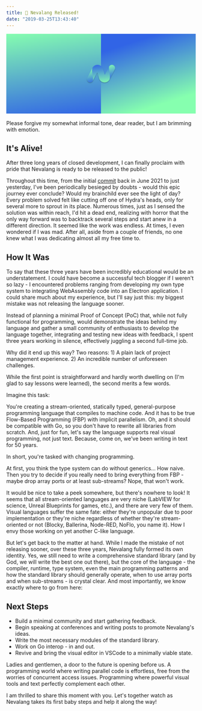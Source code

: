 ```yaml
---
title: 🎉 Nevalang Released!
date: "2019-03-25T13:43:40"
---
```


![Papers photo](gradient.svg)

Please forgive my somewhat informal tone, dear reader, but I am brimming with emotion.

## It's Alive!

After three long years of closed development, I can finally proclaim with pride that Nevalang is ready to be released to the public!

Throughout this time, from the initial [commit](https://github.com/nevalang/neva/commit/9c7c7b7c28caa6b632e674afb0a517ced875689) back in June 2021 to just yesterday, I've been periodically besieged by doubts - would this epic journey ever conclude? Would my brainchild ever see the light of day? Every problem solved felt like cutting off one of Hydra's heads, only for several more to sprout in its place. Numerous times, just as I sensed the solution was within reach, I'd hit a dead end, realizing with horror that the only way forward was to backtrack several steps and start anew in a different direction. It seemed like the work was endless. At times, I even wondered if I was mad. After all, aside from a couple of friends, no one knew what I was dedicating almost all my free time to.

## How It Was

To say that these three years have been incredibly educational would be an understatement. I could have become a successful tech blogger if I weren't so lazy - I encountered problems ranging from developing my own type system to integrating WebAssembly code into an Electron application. I could share much about my experience, but I'll say just this: my biggest mistake was not releasing the language sooner.

Instead of planning a minimal Proof of Concept (PoC) that, while not fully functional for programming, would demonstrate the ideas behind my language and gather a small community of enthusiasts to develop the language together, integrating and testing new ideas with feedback, I spent three years working in silence, effectively juggling a second full-time job.

Why did it end up this way? Two reasons: 1) A plain lack of project management experience. 2) An incredible number of unforeseen challenges.

While the first point is straightforward and hardly worth dwelling on (I'm glad to say lessons were learned), the second merits a few words.

Imagine this task:

You're creating a stream-oriented, statically typed, general-purpose programming language that compiles to machine code. And it has to be true Flow-Based Programming (FBP) with implicit parallelism. Oh, and it should be compatible with Go, so you don't have to rewrite all libraries from scratch. And, just for fun, let's say the language supports real visual programming, not just text. Because, come on, we've been writing in text for 50 years.

In short, you're tasked with changing programming.

At first, you think the type system can do without generics... How naive. Then you try to decide if you really need to bring everything from FBP - maybe drop array ports or at least sub-streams? Nope, that won't work.

It would be nice to take a peek somewhere, but there's nowhere to look! It seems that all stream-oriented languages are very niche (LabVIEW for science, Unreal Blueprints for games, etc.), and there are very few of them. Visual languages suffer the same fate: either they're unpopular due to poor implementation or they're niche regardless of whether they're stream-oriented or not (Blocky, Ballerina, Node-RED, NoFlo, you name it). How I envy those working on yet another C-like language.

But let's get back to the matter at hand. While I made the mistake of not releasing sooner, over these three years, Nevalang fully formed its own identity. Yes, we still need to write a comprehensive standard library (and by God, we will write the best one out there), but the core of the language - the compiler, runtime, type system, even the main programming patterns and how the standard library should generally operate, when to use array ports and when sub-streams - is crystal clear. And most importantly, we know exactly where to go from here:

## Next Steps

- Build a minimal community and start gathering feedback.
- Begin speaking at conferences and writing posts to promote Nevalang's ideas.
- Write the most necessary modules of the standard library.
- Work on Go interop - in and out.
- Revive and bring the visual editor in VSCode to a minimally viable state.

Ladies and gentlemen, a door to the future is opening before us. A programming world where writing parallel code is effortless, free from the worries of concurrent access issues. Programming where powerful visual tools and text perfectly complement each other.

I am thrilled to share this moment with you. Let's together watch as Nevalang takes its first baby steps and help it along the way!
